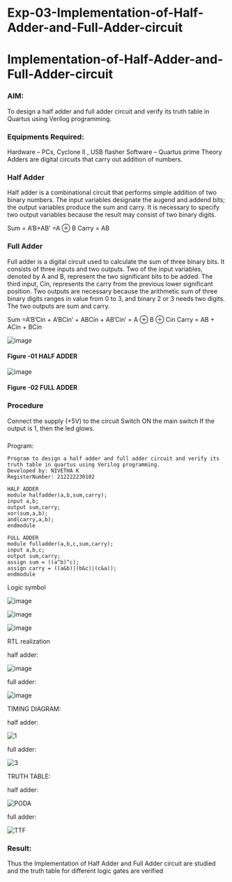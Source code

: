 # Exp-03-Implementation-of-Half-Adder-and-Full-Adder-circuit

# Implementation-of-Half-Adder-and-Full-Adder-circuit
### AIM:
To design a half adder and full adder circuit and verify its truth table in Quartus using Verilog programming.

### Equipments Required:
Hardware – PCs, Cyclone II , USB flasher
Software – Quartus prime
Theory
Adders are digital circuits that carry out addition of numbers.

### Half Adder
Half adder is a combinational circuit that performs simple addition of two binary numbers. The input variables designate the augend and addend bits; the output variables produce the sum and carry. It is necessary to specify two output variables because the result may consist of two binary digits.

Sum = A’B+AB’ =A ⊕ B Carry = AB

### Full Adder
Full adder is a digital circuit used to calculate the sum of three binary bits. It consists of three inputs and two outputs. Two of the input variables, denoted by A and B, represent the two significant bits to be added. The third input, Cin, represents the carry from the previous lower significant position. Two outputs are necessary because the arithmetic sum of three binary digits ranges in value from 0 to 3, and binary 2 or 3 needs two digits. The two outputs are sum and carry.

Sum =A’B’Cin + A’BCin’ + ABCin + AB’Cin’ = A ⊕ B ⊕ Cin Carry = AB + ACin + BCin

 ![image](https://user-images.githubusercontent.com/36288975/163552156-a13e5a56-c638-4110-97d9-8896907c8d25.png)

#### Figure -01 HALF ADDER 


![image](https://user-images.githubusercontent.com/36288975/163552057-b3547877-6d07-45b4-b7e0-bcfebfad9e1d.png)

#### Figure -02 FULL ADDER 

### Procedure

Connect the supply (+5V) to the circuit
Switch ON the main switch
If the output is 1, then the led glows.
### 
Program:
```
Program to design a half adder and full adder circuit and verify its truth table in quartus using Verilog programming.
Developed by: NIVETHA K 
RegisterNumber: 212222230102
```
```
HALF ADDER  
module halfadder(a,b,sum,carry);
input a,b;
output sum,carry;
xor(sum,a,b);
and(carry,a,b);
endmodule 

FULL ADDER  
module fulladder(a,b,c,sum,carry);
input a,b,c;
output sum,carry;
assign sum = ((a^b)^c);
assign carry = ((a&b)|(b&c)|(c&a));
endmodule 
```
Logic symbol

![image](https://github.com/NivethaKumar30/Exp-02-Implementation-of-Half-Adder-and-Full-Adder-circuit/assets/119559844/32eee3cf-1783-4c3c-b344-553994804f8a)

![image](https://github.com/NivethaKumar30/Exp-02-Implementation-of-Half-Adder-and-Full-Adder-circuit/assets/119559844/4a51818b-f204-4467-a95f-03111ae36f22)

![image](https://github.com/NivethaKumar30/Exp-02-Implementation-of-Half-Adder-and-Full-Adder-circuit/assets/119559844/98421da9-22c1-4282-b552-1c42f65fce69)


RTL realization

half adder:

![image](https://github.com/NivethaKumar30/Exp-02-Implementation-of-Half-Adder-and-Full-Adder-circuit/assets/119559844/1557d32d-5f14-41c7-adb8-e959f04485f1)

full adder:

![image](https://github.com/NivethaKumar30/Exp-02-Implementation-of-Half-Adder-and-Full-Adder-circuit/assets/119559844/3d2068f1-e145-4fce-8ff0-0aabffe63bc5)

TIMING DIAGRAM:

half adder:

![1](https://github.com/NivethaKumar30/Exp-02-Implementation-of-Half-Adder-and-Full-Adder-circuit/assets/119559844/b7e4aef5-5bc8-4044-992e-f6aff9c0c3ca)

full adder:

![3](https://github.com/NivethaKumar30/Exp-02-Implementation-of-Half-Adder-and-Full-Adder-circuit/assets/119559844/734e6779-dfb4-48f9-9248-7396ee40cf1b)

TRUTH TABLE:

half adder:

![PODA](https://user-images.githubusercontent.com/119559844/231479181-c4710442-6410-4524-a518-0624b5683646.png)

full adder:

![TTF ](https://user-images.githubusercontent.com/119559844/231479228-a58847cc-11d8-4463-8648-07a98ab13319.png)

### Result:

Thus the Implementation of Half Adder and Full Adder circuit are studied and the truth table for different logic gates are verified
